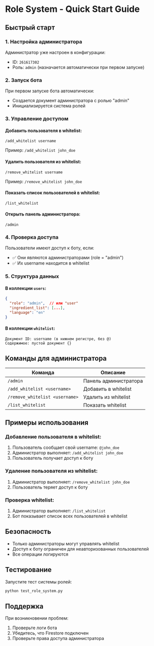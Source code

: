 # Role System - Quick Start Guide

## Быстрый старт

### 1. Настройка администратора
Администратор уже настроен в конфигурации:
- ID: `261617302`
- Роль: `admin` (назначается автоматически при первом запуске)

### 2. Запуск бота
При первом запуске бота автоматически:
- Создается документ администратора с ролью "admin"
- Инициализируется система ролей

### 3. Управление доступом

#### Добавить пользователя в whitelist:
```
/add_whitelist username
```
Пример: `/add_whitelist john_doe`

#### Удалить пользователя из whitelist:
```
/remove_whitelist username
```
Пример: `/remove_whitelist john_doe`

#### Показать список пользователей в whitelist:
```
/list_whitelist
```

#### Открыть панель администратора:
```
/admin
```

### 4. Проверка доступа

Пользователи имеют доступ к боту, если:
- ✅ Они являются администраторами (role = "admin")
- ✅ Их username находится в whitelist

### 5. Структура данных

#### В коллекции `users`:
```json
{
  "role": "admin",  // или "user"
  "ingredient_list": [...],
  "language": "en"
}
```

#### В коллекции `whitelist`:
```
Документ ID: username (в нижнем регистре, без @)
Содержимое: пустой документ {}
```

## Команды для администратора

| Команда | Описание |
|---------|----------|
| `/admin` | Панель администратора |
| `/add_whitelist <username>` | Добавить в whitelist |
| `/remove_whitelist <username>` | Удалить из whitelist |
| `/list_whitelist` | Показать whitelist |

## Примеры использования

### Добавление пользователя в whitelist:
1. Пользователь сообщает свой username: `@john_doe`
2. Администратор выполняет: `/add_whitelist john_doe`
3. Пользователь получает доступ к боту

### Удаление пользователя из whitelist:
1. Администратор выполняет: `/remove_whitelist john_doe`
2. Пользователь теряет доступ к боту

### Проверка whitelist:
1. Администратор выполняет: `/list_whitelist`
2. Бот показывает список всех пользователей в whitelist

## Безопасность

- Только администраторы могут управлять whitelist
- Доступ к боту ограничен для неавторизованных пользователей
- Все операции логируются

## Тестирование

Запустите тест системы ролей:
```bash
python test_role_system.py
```

## Поддержка

При возникновении проблем:
1. Проверьте логи бота
2. Убедитесь, что Firestore подключен
3. Проверьте права доступа администратора
